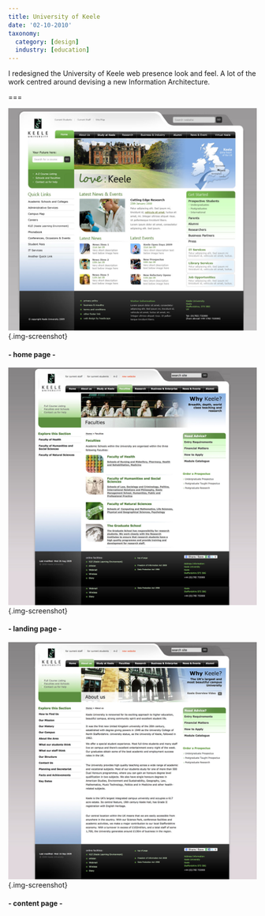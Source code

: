 ```yaml
---
title: University of Keele
date: '02-10-2010'
taxonomy:
  category: [design]
  industry: [education]
---
```


I redesigned the University of Keele web presence look and feel.   A lot of the work centred around devising a new Information Architecture.

===

![](keele-home.jpg){.img-screenshot}
#### - home page -


![](keele-landing.jpg){.img-screenshot}
#### - landing page -

![](keele-content.jpg){.img-screenshot}
#### - content page -





